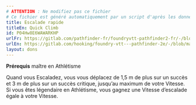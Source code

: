 ```yaml
---
# ATTENTION : Ne modifiez pas ce fichier
# Ce fichier est généré automatiquement par un script d'après les données du module Foundry VTT officiel et de sa traduction
title: Escalade rapide
titleEn: Quick Climb
id: P04Hw8E6WAWARKHP
urlFr: https://gitlab.com/pathfinder-fr/foundryvtt-pathfinder2-fr/-/blob/master/data/feats/P04Hw8E6WAWARKHP.htm
urlEn: https://gitlab.com/hooking/foundry-vtt---pathfinder-2e/-/blob/master/packs/data/feats.db/quick-climb.json
layout: dons
---
```

**Prérequis** maître en Athlétisme

Quand vous Escaladez, vous vous déplacez de 1,5 m de plus sur un succès et 3 m de plus sur un succès critique, jusqu’au maximum de votre Vitesse. Si vous êtes légendaire en Athlétisme, vous gagnez une Vitesse d’escalade égale à votre Vitesse.
